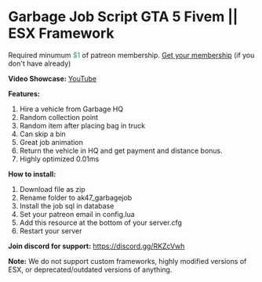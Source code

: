 <h1>Garbage Job Script GTA 5 Fivem || ESX Framework</h1>
<p>Required minumum <span style="color: #339966;">$1</span> of patreon membership. <a href="https://patreon.com/menanak47" target="_blank">Get your membership</a> (if you don't have already)</p>
<p><strong>Video Showcase:</strong> <a href="https://youtu.be/e6dLmMyo_7Y">YouTube</a></p>
<p><strong>Features:</strong></p>
<ol>
<li>Hire a vehicle from Garbage HQ</li>
<li>Random collection point</li>
<li>Random item after placing bag in truck</li>
<li>Can skip a bin</li>
<li>Great job animation</li>
<li>Return the vehicle in HQ and get payment and distance bonus.</li>
<li>Highly optimized 0.01ms</li>
</ol>
<p><strong>How to install:</strong></p>
<ol>
<li>Download file as zip</li>
<li>Rename folder to ak47_garbagejob</li>
<li>Install the job sql in database</li>
<li>Set your patreon email in config.lua</li>
<li>Add this resource at the bottom of your server.cfg</li>
<li>Restart your server</li>
</ol>
<p><strong>Join discord for support:</strong> <a href="https://discord.gg/RKZcVwh">https://discord.gg/RKZcVwh</a></p>
<p><strong>Note:</strong> We do not support custom frameworks, highly modified versions of ESX, or deprecated/outdated versions of anything.</p>
